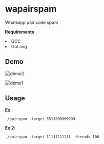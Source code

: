 # wapairspam
Whatsapp pair code spam

**Requirements**
<li>GCC</li>
<li>GoLang</li>

## Demo

![demo2](https://github.com/0x0Crypto/wapairspam/assets/171881595/650f2760-278b-4efc-890c-986113b7c4b0)

![demo1](https://github.com/0x0Crypto/wapairspam/assets/171881595/b563dd05-523e-4668-beaa-ffbc0bea95ec)

## Usage

**Ex:**
```
./pairspam -target 5511999999999
```

**Ex 2:**
```
./pairspam -target 11111111111 -threads 100
```
